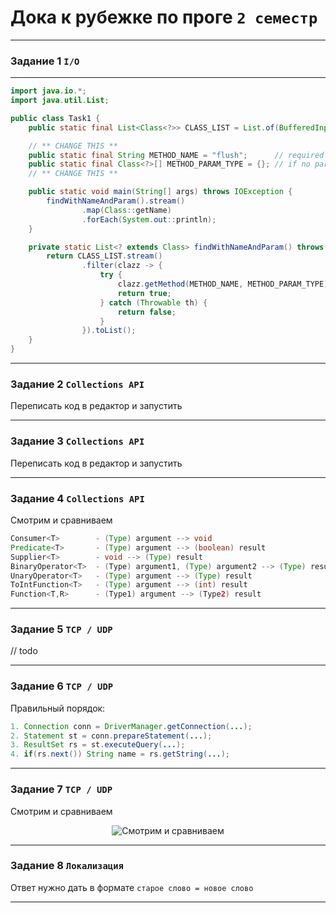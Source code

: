 # Дока к рубежке по проге `2 семестр`

-----------------

### Задание 1 `I/O`

-----------------

```java
import java.io.*;
import java.util.List;

public class Task1 {
    public static final List<Class<?>> CLASS_LIST = List.of(BufferedInputStream.class, BufferedOutputStream.class, BufferedReader.class, BufferedWriter.class, ByteArrayInputStream.class, ByteArrayOutputStream.class, CharArrayReader.class, CharArrayWriter.class, Console.class, DataInputStream.class, DataOutputStream.class, File.class, FileDescriptor.class, FileInputStream.class, FileOutputStream.class, FilePermission.class, FileReader.class, FileWriter.class, FilterInputStream.class, FilterOutputStream.class, FilterReader.class, FilterWriter.class, InputStream.class, InputStreamReader.class, LineNumberInputStream.class, LineNumberReader.class, ObjectInputStream.class, ObjectInputStream.GetField.class, ObjectOutputStream.class, ObjectOutputStream.PutField.class, ObjectStreamClass.class, ObjectStreamField.class, OutputStream.class, OutputStreamWriter.class, PipedInputStream.class, PipedOutputStream.class, PipedReader.class, PipedWriter.class, PrintStream.class, PrintWriter.class, PushbackInputStream.class, PushbackReader.class, RandomAccessFile.class, Reader.class, SequenceInputStream.class, SerializablePermission.class, StreamTokenizer.class, StringBufferInputStream.class, StringReader.class, StringWriter.class, Writer.class);

    // ** CHANGE THIS **
    public static final String METHOD_NAME = "flush";      // required field
    public static final Class<?>[] METHOD_PARAM_TYPE = {}; // if no params - '{}' | if params - '{byte[].class, ...}'
    // ** CHANGE THIS **

    public static void main(String[] args) throws IOException {
        findWithNameAndParam().stream()
                .map(Class::getName)
                .forEach(System.out::println);
    }

    private static List<? extends Class> findWithNameAndParam() throws IOException {
        return CLASS_LIST.stream()
                .filter(clazz -> {
                    try {
                        clazz.getMethod(METHOD_NAME, METHOD_PARAM_TYPE);
                        return true;
                    } catch (Throwable th) {
                        return false;
                    }
                }).toList();
    }
}
```

-----------------

### Задание 2 `Collections API`
Переписать код в редактор и запустить

-----------------

### Задание 3 `Collections API`
Переписать код в редактор и запустить

-----------------

### Задание 4 `Collections API`
Смотрим и сравниваем

```java
Consumer<T>        - (Type) argument --> void
Predicate<T>       - (Type) argument --> (boolean) result
Supplier<T>        - void --> (Type) result 
BinaryOperator<T>  - (Туре) argument1, (Type) argument2 --> (Type) result
UnaryOperator<T>   - (Type) argument --> (Type) result
ToIntFunction<T>   - (Type) argument --> (int) result
Function<T,R>      - (Type1) argument --> (Туре2) result
```

-----------------

### Задание 5 `TCP / UDP`

// todo

-----------------

### Задание 6 `TCP / UDP`

Правильный порядок:

```java
1. Connection conn = DriverManager.getConnection(...);
2. Statement st = conn.prepareStatement(...);
3. ResultSet rs = st.executeQuery(...);
4. if(rs.next()) String name = rs.getString(...);
```

-----------------

### Задание 7 `TCP / UDP`
Смотрим и сравниваем

<p align="center">
  <img src="https://cdn.rollbar.com/wp-content/uploads/2022/01/java-thread-classes-1024x572.png" alt="Смотрим и сравниваем">
</p>

-----------------

### Задание 8 `Локализация`
Ответ нужно дать в формате `старое слово = новое слово`

-----------------
